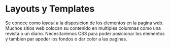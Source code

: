 # Layouts y Templates 

Se conoce como *layout* a la disposicion de los elementos en la pagina web. Muchos sitios web colocan su contenido en multiples columnas como una revista o un diario. Necesitaremos CSS para poder posicionar los elementos y tambien par apoder los fondos o dar color a las paginas. 

